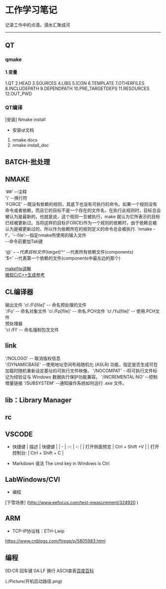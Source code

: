 # 工作学习笔记

记录工作中的点滴，滴水汇聚成河

---

## QT

### qmake

#### 1.变量

  1.QT
  2.HEAD
  3.SOURCES
  4.LIBS
  5.ICON
  6.TEMPLATE
  7.OTHERFILES
  8.INCLUDEPATH
  9.DEPENDPATH
  10.PRE_TARGETDEPS
  11.RESOURCES
  12.OUT_PWD

### QT编译

[安装]
Nmake install

- 安装qt文档
1. nmake docs 
2. nmake install_doc

## BATCH-批处理

## NMAKE  

‘##’           --注释  
'\\'            --换行符  
'FORCE'        --既没有依赖的规则，其底下也没有可执行的命令。如果一个规则没有命令或者依赖，而且它的目标不是一个存在的文件名，在执行此规则时，目标总会被认为是最新的。也就是说，这个规则一旦被执行，make 就认为它所表示的目标已经被更新过。当将这样的目标(FORCE)作为一个规则的依赖时，由于依赖总被认为是被更新过的，所以作为依赖所在的规则定义的命令总会被执行. 
‘nmake -f’，‘--file’:--指定nmake所使用的输入文件  
--命令前要加Tab键  

‘$@’           --代表目标文件(target)  
'$^'           --代表所有依赖文件(components)  
‘$<’           --代表第一个依赖的文件(components中最左边的那个)  

[makefile讲解](https://wenku.baidu.com/view/2a6d7189c281e53a5802ffd4.html)  
[微软C/C++生成参考](https://msdn.microsoft.com/zh-cn/library/91621w01.aspx)  
## CL编译器
输出文件
'cl /Fi[file]' -- 命名预处理的文件  
'/Fo<file>'    -- 命名对象文件
'cl /Fp[file]' -- 命名.PCH文件
'cl /Yu[file]' -- 使用.PCH文件  
预处理器  
'cl /FI<file>' -- 命名强制包含文件  
  

## link  
'/NOLOGO'      -- 取消版权信息  
'/DYNAMICBASE' --使用地址空间布局随机化 (ASLR) 功能，指定是否生成可在加载时随机重新设定基址的可执行文件映像。
'/NOCOMPAT'     --将可执行文件标记为经验证与 Windows 数据执行保护功能兼容。
'/INCREMENTAL:NO' --控制增量链接
'/SUBSYSTEM'     --通知操作系统如何运行 .exe 文件。  
## lib：Library Manager 
## rc  

## VSCODE

- 快捷键
   |  描述  |  快捷键 |
   | - | :-:  | -:  |
   | 打开侧面预览  | Ctrl + Shift  +V  |
   | 打开控制台:     | Ctrl + Shift + C  |

- Markdown 语法
The cmd key in Windows is Ctrl

## LabWindows/CVI

- 编程

[下雪场景]
(http://www.eefocus.com/test-measurement/324920 )

## ARM

- TCP-IP协议栈：ETH-Lwip

https://www.cnblogs.com/firege/p/5805983.html

## 编程

0D:CR 回车键
0A:LF 换行
ASCII查表[百度百科](https://baike.baidu.com/item/ASCII/309296?fr=aladdin&fromid=19660475&fromtitle=ascii%E7%A0%81%E8%A1%A8)  

(./Picture/开机启动路径.png)